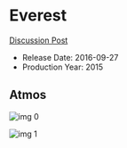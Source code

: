 # Everest

[Discussion Post](https://www.avsforum.com/threads/bass-eq-for-filtered-movies.2995212/post-57024190)

* Release Date: 2016-09-27
* Production Year: 2015

## Atmos

![img 0](https://i.imgur.com/PElh8JZ.jpg)

![img 1](https://i.imgur.com/VAtn7or.jpg)


